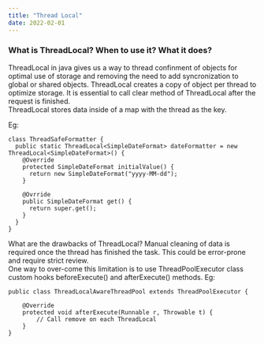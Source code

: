 ```yaml
---
title: "Thread Local"
date: 2022-02-01
---
```


### What is ThreadLocal? When to use it? What it does?  
ThreadLocal in java gives us a way to thread confinment of objects for optimal use of storage and removing the need to add syncronization to global or shared objects.
ThreadLocal creates a copy of object per thread to optimize storage. It is essential to call clear method of ThreadLocal after the request is finished.  
ThreadLocal stores data inside of a map with the thread as the key.

Eg:  

    class ThreadSafeFormatter {
      public static ThreadLocal<SimpleDateFormat> dateFormatter = new ThreadLocal<SimpleDateFormat>() {
        @Override
        protected SimpleDateFormat initialValue() {
          return new SimpleDateFormat("yyyy-MM-dd");
        }
    
        @Ovrride
        public SimpleDateFormat get() {
          return super.get();
        }
      }
    }


What are the drawbacks of ThreadLocal?
Manual cleaning of data is required once the thread has finished the task. This could be error-prone and require strict review.  
One way to over-come this limitation is to use ThreadPoolExecutor class custom hooks beforeExecute() and afterExecute() methods. Eg:

    public class ThreadLocalAwareThreadPool extends ThreadPoolExecutor {

        @Override
        protected void afterExecute(Runnable r, Throwable t) {
            // Call remove on each ThreadLocal
        }
    }
